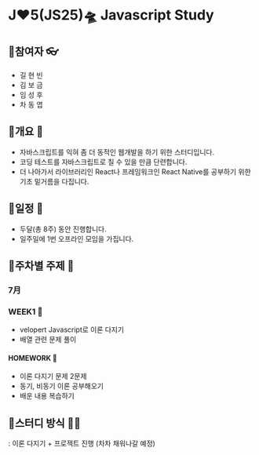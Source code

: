 # J❤5(JS25)🛸 Javascript Study
## 📌참여자 👓
- <a src="https://github.com/hyunbingil">길 현 빈</a>
- <a src="https://github.com/nsbg">김 보 금</a>
- <a src="https://github.com/tbnsok40">임 성 후</a>
- <a src="https://github.com/dongyeopca">차 동 엽</a>
## 📌개요 🛬
- 자바스크립트를 익혀 좀 더 동적인 웹개발을 하기 위한 스터디입니다.
- 코딩 테스트를 자바스크립트로 칠 수 있을 만큼 단련합니다.
- 더 나아가서 라이브러리인 React나 프레임워크인 React Native를 공부하기 위한 기초 밑거름을 다집니다.
## 📌일정 📆
- 두달(총 8주) 동안 진행합니다.
- 일주일에 1번 오프라인 모임을 가집니다.

## 📌주차별 주제 🎢
### 7月
### WEEK1 📁
- velopert Javascript로 이론 다지기
- 배열 관련 문제 풀이
#### HOMEWORK 📃
- 이론 다지기 문제 2문제
- 동기, 비동기 이론 공부해오기
- 배운 내용 복습하기
## 📌스터디 방식 👩‍💻
: 이론 다지기 + 프로젝트 진행 (차차 채워나갈 예정)

